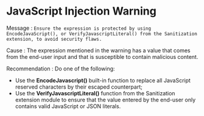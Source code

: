 # JavaScript Injection Warning

Message : `Ensure the expression is protected by using EncodeJavaScript(), or VerifyJavascriptLiteral() from the Sanitization extension, to avoid security flaws.`

Cause : The expression mentioned in the warning has a value that comes from the end-user input and that is susceptible to contain malicious content.

Recommendation : Do one of the following:

* Use the **EncodeJavascript\(\)** built-in function to replace all JavaScript reserved characters by their escaped counterpart;
* Use the **VerifyJavascriptLiteral\(\)** function from the Sanitization extension module to ensure that the value entered by the end-user only contains valid JavaScript or JSON literals.

